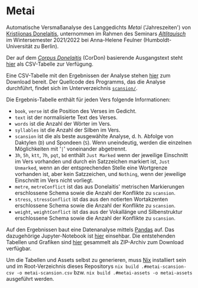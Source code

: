 # Metai
Automatische Versmaßanalyse des Langgedichts *Metai* ('Jahreszeiten') von [Kristijonas Donelaitis](https://de.wikipedia.org/wiki/Kristijonas_Donelaitis), unternommen im Rahmen des Seminars [*Altlitauisch*](https://agnes.hu-berlin.de/lupo/rds?state=verpublish&status=init&vmfile=no&publishid=188201&moduleCall=webInfo&publishConfFile=webInfo&publishSubDir=veranstaltung) im Wintersemester 2021/2022 bei Anna-Helene Feulner (Humboldt-Universität zu Berlin).

Der auf dem [*Corpus Donelaitis*](https://titus.fkidg1.uni-frankfurt.de/cordon/menu/de/texte.html) (CorDon) basierende Ausgangstext steht [hier](https://github.com/kmein/metai/releases/download/latest/metai.csv) als CSV-Tabelle zur Verfügung.

Eine CSV-Tabelle mit den Ergebnissen der Analyse stehen [hier](https://github.com/kmein/metai/releases/download/latest/metai-scansion.csv) zum Download bereit. Der Quellcode des Programms, das die Analyse durchführt, findet sich im Unterverzeichnis [`scansion/`](/scansion).

Die Ergebnis-Tabelle enthält für jeden Vers folgende Informationen:

- `book`, `verse` ist die Position des Verses im Gedicht.
- `text` ist der normalisierte Text des Verses.
- `words` ist die Anzahl der Wörter im Vers.
- `syllables` ist die Anzahl der Silben im Vers.
- `scansion` ist die als beste ausgewählte Analyse, d. h. Abfolge von Daktylen (`D`) und Spondeen (`S`). Wenn uneindeutig, werden die einzelnen Möglichkeiten mit '`|`' voneinander abgetrennt.
- `3h`, `5h`, `ktt`, `7h`, `pqt`, `bd` enthält `Just Marked` wenn der jeweilige Einschnitt im Vers vorhanden und durch ein Satzzeichen markiert ist, `Just Unmarked`, wenn an der entsprechenden Stelle eine Wortgrenze vorhanden ist, aber kein Satzzeichen, und `Nothing`, wenn der jeweilige Einschnitt im Vers nicht vorliegt.
- `metre`, `metreConflict` ist das aus Donelaitis' metrischen Markierungen erschlossene Schema sowie die Anzahl der Konflikte zu `scansion`.
- `stress`, `stressConflict` ist das aus den notierten Wortakzenten erschlossene Schema sowie die Anzahl der Konflikte zu `scansion`.
- `weight`, `weightConflict` ist das aus der Vokallänge und Silbenstruktur erschlossene Schema sowie die Anzahl der Konflikte zu `scansion`.

Auf den Ergebnissen baut eine Datenanalyse mittels [Pandas](https://pandas.pydata.org/) auf. Das dazugehörige Jupyter-Notebook ist [hier](/statistics.ipynb) einsehbar. Die entstehenden Tabellen und Grafiken sind [hier](https://github.com/kmein/metai/releases/download/latest/assets.zip) gesammelt als ZIP-Archiv zum Download verfügbar.

Um die Tabellen und Assets selbst zu generieren, muss [Nix](https://nixos.org/) installiert sein und im Root-Verzeichnis dieses Repositorys `nix build .#metai-scansion-csv -o metai-scansion.csv` bzw. `nix build .#metai-assets -o metai-assets` ausgeführt werden.
